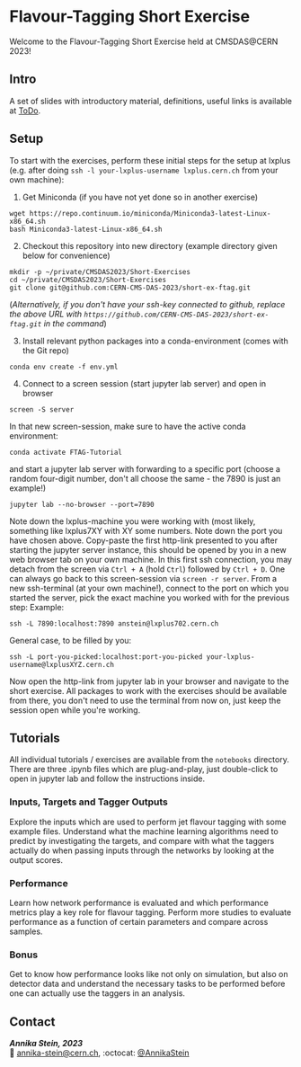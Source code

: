 # Flavour-Tagging Short Exercise

Welcome to the Flavour-Tagging Short Exercise held at CMSDAS@CERN 2023!

## Intro
A set of slides with introductory material, definitions, useful links is available at [ToDo](ToDo).
## Setup
To start with the exercises, perform these initial steps for the setup at lxplus (e.g. after doing `ssh -l your-lxplus-username lxplus.cern.ch` from your own machine):

1. Get Miniconda (if you have not yet done so in another exercise)
```shell
wget https://repo.continuum.io/miniconda/Miniconda3-latest-Linux-x86_64.sh
bash Miniconda3-latest-Linux-x86_64.sh
```
2. Checkout this repository into new directory (example directory given below for convenience)
```shell
mkdir -p ~/private/CMSDAS2023/Short-Exercises
cd ~/private/CMSDAS2023/Short-Exercises
git clone git@github.com:CERN-CMS-DAS-2023/short-ex-ftag.git
```
(_Alternatively, if you don't have your ssh-key connected to github, replace the above URL with `https://github.com/CERN-CMS-DAS-2023/short-ex-ftag.git` in the command_)

3. Install relevant python packages into a conda-environment (comes with the Git repo)
```shell
conda env create -f env.yml
```
4. Connect to a screen session (start jupyter lab server) and open in browser
```shell
screen -S server
```
In that new screen-session, make sure to have the active conda environment:
```shell
conda activate FTAG-Tutorial
```  
and start a jupyter lab server with forwarding to a specific port (choose a random four-digit number, don't all choose the same - the 7890 is just an example!)
```shell
jupyter lab --no-browser --port=7890
```
Note down the lxplus-machine you were working with (most likely, something like lxplus7XY with XY some numbers. Note down the port you have chosen above. Copy-paste the first http-link presented to you after starting the jupyter server instance, this should be opened by you in a new web browser tab on your own machine. In this first ssh connection, you may detach from the screen via `Ctrl + A` (hold `Ctrl`) followed by `Ctrl + D`. One can always go back to this screen-session via `screen -r server`. From a new ssh-terminal (at your own machine!), connect to the port on which you started the server, pick the exact machine you worked with for the previous step:
Example:
```shell
ssh -L 7890:localhost:7890 anstein@lxplus702.cern.ch
```
General case, to be filled by you:
```shell
ssh -L port-you-picked:localhost:port-you-picked your-lxplus-username@lxplusXYZ.cern.ch
```
Now open the http-link from jupyter lab in your browser and navigate to the short exercise. All packages to work with the exercises should be available from there, you don't need to use the terminal from now on, just keep the session open while you're working.

## Tutorials
All individual tutorials / exercises are available from the `notebooks` directory. There are three .ipynb files which are plug-and-play, just double-click to open in jupyter lab and follow the instructions inside.

### Inputs, Targets and Tagger Outputs
Explore the inputs which are used to perform jet flavour tagging with some example files. Understand what the machine learning algorithms need to predict by investigating the targets, and compare with what the taggers actually do when passing inputs through the networks by looking at the output scores.
### Performance
Learn how network performance is evaluated and which performance metrics play a key role for flavour tagging. Perform more studies to evaluate performance as a function of certain parameters and compare across samples.
### Bonus
Get to know how performance looks like not only on simulation, but also on detector data and understand the necessary tasks to be performed before one can actually use the taggers in an analysis.
## Contact
**_Annika Stein, 2023_**  
:email: [annika-stein@cern.ch](mailto:annika-stein@cern.ch), :octocat: [@AnnikaStein](https://github.com/AnnikaStein)